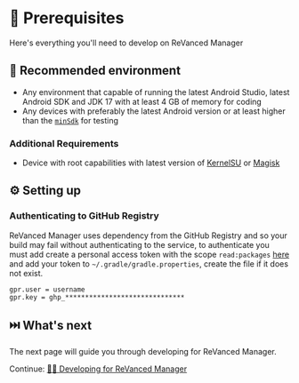 # 💼 Prerequisites

Here's everything you'll need to develop on ReVanced Manager

## 🤝 Recommended environment

- Any environment that capable of running the latest Android Studio, latest Android SDK and JDK 17 with at least 4 GB of memory for coding
- Any devices with preferably the latest Android version or at least higher than the [`minSdk`](/app/build.gradle.kts) for testing

### Additional Requirements

- Device with root capabilities with latest version of [KernelSU](https://github.com/tiann/KernelSU) or [Magisk](https://github.com/topjohnwu/Magisk)

## ⚙️ Setting up

### Authenticating to GitHub Registry

ReVanced Manager uses dependency from the GitHub Registry and so your build may fail without authenticating to the service, to authenticate you must add create a personal access token with the scope `read:packages` [here](https://github.com/settings/tokens/new?scopes=read:packages&description=ReVanced) and add your token to `~/.gradle/gradle.properties`, create the file if it does not exist.

```properties
gpr.user = username
gpr.key = ghp_******************************
```

## ⏭️ What's next

The next page will guide you through developing for ReVanced Manager.

Continue: [🧑‍💻 Developing for ReVanced Manager](1_develop.md)

